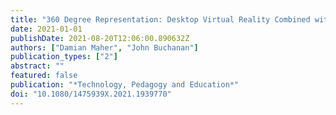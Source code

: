 ```yaml
---
title: "360 Degree Representation: Desktop Virtual Reality Combined with Analytics in the Primary School Classroom"
date: 2021-01-01
publishDate: 2021-08-20T12:06:00.890632Z
authors: ["Damian Maher", "John Buchanan"]
publication_types: ["2"]
abstract: ""
featured: false
publication: "*Technology, Pedagogy and Education*"
doi: "10.1080/1475939X.2021.1939770"
---
```


